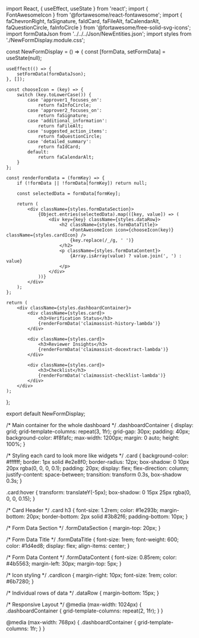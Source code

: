 import React, { useEffect, useState } from 'react';
import { FontAwesomeIcon } from '@fortawesome/react-fontawesome';
import { faChevronRight, faSignature, faIdCard, faFileAlt, faCalendarAlt, faQuestionCircle, faInfoCircle } from '@fortawesome/free-solid-svg-icons';
import formDataJson from '../../../Json/NewEntities.json';
import styles from './NewFormDisplay.module.css';

const NewFormDisplay = () => {
    const [formData, setFormData] = useState(null);

    useEffect(() => {
        setFormData(formDataJson);
    }, []);

    const chooseIcon = (key) => {
        switch (key.toLowerCase()) {
            case 'approver1_focuses_on':
                return faInfoCircle;
            case 'approver2_focuses_on':
                return faSignature;
            case 'additional_information':
                return faFileAlt;
            case 'suggested_action_items':
                return faQuestionCircle;
            case 'detailed_summary':
                return faIdCard;
            default:
                return faCalendarAlt;
        }
    };

    const renderFormData = (formKey) => {
        if (!formData || !formData[formKey]) return null;

        const selectedData = formData[formKey];

        return (
            <div className={styles.formDataSection}>
                {Object.entries(selectedData).map(([key, value]) => (
                    <div key={key} className={styles.dataRow}>
                        <h2 className={styles.formDataTitle}>
                            <FontAwesomeIcon icon={chooseIcon(key)} className={styles.cardIcon} />
                            {key.replace(/_/g, ' ')}
                        </h2>
                        <p className={styles.formDataContent}>
                            {Array.isArray(value) ? value.join(', ') : value}
                        </p>
                    </div>
                ))}
            </div>
        );
    };

    return (
        <div className={styles.dashboardContainer}>
            <div className={styles.card}>
                <h3>Verification Status</h3>
                {renderFormData('claimassist-history-lambda')}
            </div>

            <div className={styles.card}>
                <h3>Reviewer Insights</h3>
                {renderFormData('claimassist-docextract-lambda')}
            </div>

            <div className={styles.card}>
                <h3>Checklist</h3>
                {renderFormData('claimassist-checklist-lambda')}
            </div>
        </div>
    );
};

export default NewFormDisplay;




/* Main container for the whole dashboard */
.dashboardContainer {
    display: grid;
    grid-template-columns: repeat(3, 1fr);
    grid-gap: 30px;
    padding: 40px;
    background-color: #f8fafc;
    max-width: 1200px;
    margin: 0 auto;
    height: 100%;
}

/* Styling each card to look more like widgets */
.card {
    background-color: #ffffff;
    border: 1px solid #e2e8f0;
    border-radius: 12px;
    box-shadow: 0 10px 20px rgba(0, 0, 0, 0.1);
    padding: 20px;
    display: flex;
    flex-direction: column;
    justify-content: space-between;
    transition: transform 0.3s, box-shadow 0.3s;
}

.card:hover {
    transform: translateY(-5px);
    box-shadow: 0 15px 25px rgba(0, 0, 0, 0.15);
}

/* Card Header */
.card h3 {
    font-size: 1.2rem;
    color: #1e293b;
    margin-bottom: 20px;
    border-bottom: 2px solid #3b82f6;
    padding-bottom: 10px;
}

/* Form Data Section */
.formDataSection {
    margin-top: 20px;
}

/* Form Data Title */
.formDataTitle {
    font-size: 1rem;
    font-weight: 600;
    color: #1d4ed8;
    display: flex;
    align-items: center;
}

/* Form Data Content */
.formDataContent {
    font-size: 0.85rem;
    color: #4b5563;
    margin-left: 30px;
    margin-top: 5px;
}

/* Icon styling */
.cardIcon {
    margin-right: 10px;
    font-size: 1rem;
    color: #6b7280;
}

/* Individual rows of data */
.dataRow {
    margin-bottom: 15px;
}

/* Responsive Layout */
@media (max-width: 1024px) {
    .dashboardContainer {
        grid-template-columns: repeat(2, 1fr);
    }
}

@media (max-width: 768px) {
    .dashboardContainer {
        grid-template-columns: 1fr;
    }
}
